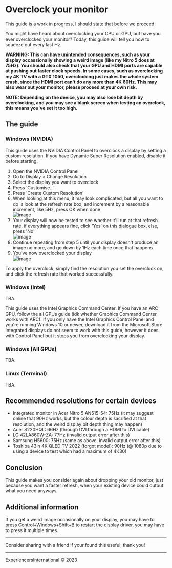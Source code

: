 # Overclock your monitor

This guide is a work in progress, I should state that before we proceed.

You might have heard about overclocking your CPU or GPU, but have you ever overclocked your monitor? Today, this guide will tell you how to squeeze out every last Hz.

**WARNING: This can have unintended consequences, such as your display occassionally showing a weird image (like my Nitro 5 does at 75Hz). You should also check that your GPU and HDMI ports are capable at pushing out faster clock speeds. In some cases, such as overclocking my 4K TV with a GTX 1050, overclocking just makes the whole system crash, since the HDMI port can't do any more than 4K 60Hz. This may also wear out your monitor, please proceed at your own risk.**

**NOTE: Depending on the device, you may also lose bit depth by overclocking, and you may see a blank screen when testing an overclock, this means you've set it too high.**

## The guide

### Windows (NVIDIA)

This guide uses the NVIDIA Control Panel to overclock a display by setting a custom resolution. If you have Dynamic Super Resolution enabled, disable it before starting.

1. Open the NVIDIA Control Panel
2. Go to Display > Change Resolution
3. Select the display you want to overclock
4. Press 'Customise...'
5. Press 'Create Custom Resolution'
6. When looking at this menu, it may look complicated, but all you want to do is look at the refresh rate box, and increment by a reasonable increment, like 5Hz, press OK when done <br> ![image](https://user-images.githubusercontent.com/56035537/218334487-6737412d-2a15-4958-8022-3ef90b3f21c2.png)
7. Your display will now be tested to see whether it'll run at that refresh rate, if everything appears fine, click 'Yes' on this dialogue box, else, press 'No' <br> ![image](https://user-images.githubusercontent.com/56035537/218334574-129d6ce3-607e-42c8-a990-57fcfd5d2803.png)
8. Continue repeating from step 5 until your display doesn't produce an image no more, and go down by 1Hz each time once that happens
9. You've now overclocked your display <br> ![image](https://user-images.githubusercontent.com/56035537/218335274-6b83aa24-55da-40f3-8fa3-b1bdc8e9fa31.png)

To apply the overclock, simply find the resolution you set the overclock on, and click the refresh rate that worked successfully.

### Windows (Intel)

TBA.

This guide uses the Intel Graphics Command Center. If you have an ARC GPU, follow the all GPUs guide (idk whether Graphics Command Center works with ARC). If you only have the Intel Graphics Control Panel and you're running Windows 10 or newer, download it from the Microsoft Store. Integrated displays do not seem to work with this guide, however it does with Control Panel but it stops you from overclocking your display.

### Windows (All GPUs)

TBA.

### Linux (Terminal)

TBA.

## Recommended resolutions for certain devices

- Integrated monitor in Acer Nitro 5 AN515-54: 75Hz (it may suggest online that 90Hz works, but the colour depth is sacrified at that resolution, and the weird display bit depth thing may happen)
- Acer S220HQL: 66Hz (through DVI through a HDMI to DVI cable)
- LG 42LA860W-ZA: 77Hz (invalid output error after this)
- Samsung H5600: 75Hz (same as above, invalid output error after this)
- Toshiba 43in 4K QLED TV 2022 (forgot model): 90Hz (@ 1080p due to using a device to test which had a maximum of 4K30)

## Conclusion

This guide makes you consider again about dropping your old monitor, just because you want a faster refresh, when your existing device could output what you need anyways.

## Additional information

If you get a weird image occasionally on your display, you may have to press Control+Windows+Shift+B to restart the display driver, you may have to press it multiple times.

---

Consider sharing with a friend if your found this useful, thank you!

---

ExperiencersInternational © 2023
